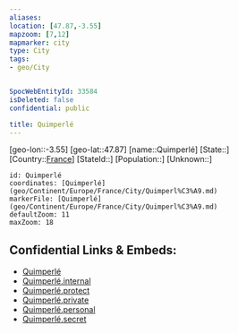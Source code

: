 ```yaml
---
aliases: 
location: [47.87,-3.55]
mapzoom: [7,12] 
mapmarker: city 
type: City
tags:
- geo/City


SpocWebEntityId: 33584
isDeleted: false
confidential: public

title: Quimperlé
---
```

[geo-lon::-3.55]
[geo-lat::47.87]
[name::Quimperlé]
[State::]
[Country::[France](geo/Continent/Europe/France.md)]
[StateId::]
[Population::]
[Unknown::]


```leaflet
id: Quimperlé
coordinates: [Quimperlé](geo/Continent/Europe/France/City/Quimperl%C3%A9.md)
markerFile: [Quimperlé](geo/Continent/Europe/France/City/Quimperl%C3%A9.md)
defaultZoom: 11 
maxZoom: 18
```


## Confidential Links & Embeds: 
- [Quimperlé](../../../../../../_public/geo/Continent/Europe/France/City/Quimperl%C3%A9.md) 
- [Quimperlé.internal](../../../../../../_internal/geo/Continent/Europe/France/City/Quimperl%C3%A9.internal.md) 
- [Quimperlé.protect](../../../../../../_protect/geo/Continent/Europe/France/City/Quimperl%C3%A9.protect.md) 
- [Quimperlé.private](../../../../../../_private/geo/Continent/Europe/France/City/Quimperl%C3%A9.private.md) 
- [Quimperlé.personal](../../../../../../_personal/geo/Continent/Europe/France/City/Quimperl%C3%A9.personal.md) 
- [Quimperlé.secret](../../../../../../_secret/geo/Continent/Europe/France/City/Quimperl%C3%A9.secret.md) 
